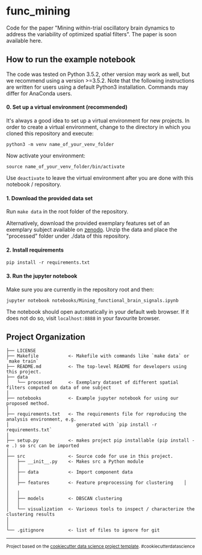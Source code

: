 func_mining
==============================

Code for the paper "Mining within-trial oscillatory brain dynamics to address the variability of optimized spatial filters". The paper is soon available here.

How to run the example notebook
------------

The code was tested on Python 3.5.2, other version may work as well, but we recommend using a version >=3.5.2. Note that the following instructions are written for users using a default Python3 installation. Commands may differ for AnaConda users.

#### 0. Set up a virtual environment (recommended) ####

It's always a good idea to set up a virtual environment for new projects. In order to create a virtual environment, change to the directory in which you cloned this repository and execute:

    python3 -m venv name_of_your_venv_folder

Now activate your environment:

    source name_of_your_venv_folder/bin/activate

Use `deactivate` to leave the virtual environment after you are done with this notebook / repository.

#### 1. Download the provided data set ####

Run ``make data`` in the root folder of the repository.

Alternatively, download the provided exemplary features set of an
exemplary subject available on
[zenodo](https://zenodo.org/record/1237814#.WucuW9a-lhE).  Unzip the
data and place the "processed" folder under ./data of this repository.

#### 2. Install requirements ####

    pip install -r requirements.txt

#### 3. Run the jupyter notebook ####

Make sure you are currently in the repository root and then:

    jupyter notebook notebooks/Mining_functional_brain_signals.ipynb

The notebook should open automatically in your default web browser. If it does not do so, visit `localhost:8888` in your favourite browser.

Project Organization
------------

    ├── LICENSE
    ├── Makefile           <- Makefile with commands like `make data` or `make train`
    ├── README.md          <- The top-level README for developers using this project.
    ├── data
    │   └── processed      <- Exemplary dataset of different spatial filters computed on data of one subject 
    │    
    ├── notebooks          <- Example jupyter notebook for using our proposed method. 
    │
    ├── requirements.txt   <- The requirements file for reproducing the analysis environment, e.g.
    │                         generated with `pip install -r requirements.txt`
    │
    ├── setup.py           <- makes project pip installable (pip install -e .) so src can be imported
    │
    ├── src                <- Source code for use in this project.
    │   ├── __init__.py    <- Makes src a Python module
    │   │
    │   ├── data           <- Import component data
    │   │    
    │   ├── features       <- Feature preprocessing for clustering    │   │  
    │   │
    │   ├── models         <- DBSCAN clustering
    │   │     
    │   └── visualization  <- Varioous tools to inspect / characterize the clustering results
    │                        
    │
    └── .gitignore         <- list of files to ignore for git 


--------

<p><small>Project based on the <a target="_blank" href="https://drivendata.github.io/cookiecutter-data-science/">cookiecutter data science project template</a>. #cookiecutterdatascience</small></p>
